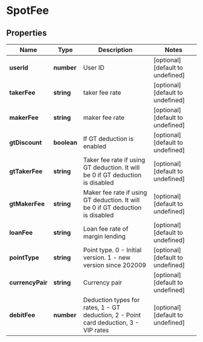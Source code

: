 # SpotFee

## Properties

Name | Type | Description | Notes
------------ | ------------- | ------------- | -------------
**userId** | **number** | User ID | [optional] [default to undefined]
**takerFee** | **string** | taker fee rate | [optional] [default to undefined]
**makerFee** | **string** | maker fee rate | [optional] [default to undefined]
**gtDiscount** | **boolean** | If GT deduction is enabled | [optional] [default to undefined]
**gtTakerFee** | **string** | Taker fee rate if using GT deduction. It will be 0 if GT deduction is disabled | [optional] [default to undefined]
**gtMakerFee** | **string** | Maker fee rate if using GT deduction. It will be 0 if GT deduction is disabled | [optional] [default to undefined]
**loanFee** | **string** | Loan fee rate of margin lending | [optional] [default to undefined]
**pointType** | **string** | Point type. 0 - Initial version. 1 - new version since 202009 | [optional] [default to undefined]
**currencyPair** | **string** | Currency pair | [optional] [default to undefined]
**debitFee** | **number** | Deduction types for rates, 1 - GT deduction, 2 - Point card deduction, 3 - VIP rates | [optional] [default to undefined]

